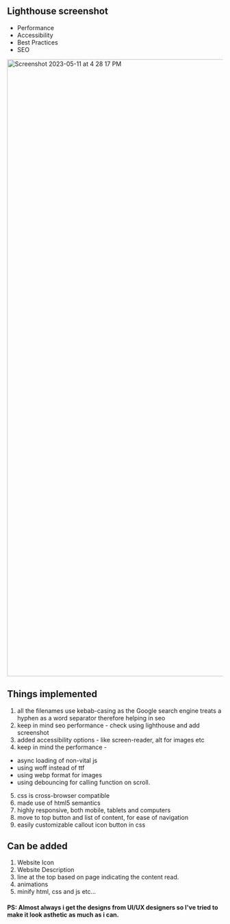 ## Lighthouse screenshot
- Performance
- Accessibility
- Best Practices
- SEO
<img width="1440" alt="Screenshot 2023-05-11 at 4 28 17 PM" src="https://github.com/yashmishra0207/maneuver-marketing-assignment/assets/67147761/a59cdab5-be74-4db7-bdcf-0d713a230274">


## Things implemented
1. all the filenames use kebab-casing as the Google search engine treats a hyphen as a word separator therefore helping in seo
2. keep in mind seo performance - check using lighthouse and add screenshot
3. added accessibility options - like screen-reader, alt for images etc
4. keep in mind the performance - 
  - async loading of non-vital js
  - using woff instead of ttf
  - using webp format for images
  - using debouncing for calling function on scroll.
5. css is cross-browser compatible
6. made use of html5 semantics
7. highly responsive, both mobile, tablets and computers
8. move to top button and list of content, for ease of navigation
9. easily customizable callout icon button in css 

## Can be added
1. Website Icon
2. Website Description
3. line at the top based on page indicating the content read.
4. animations
5. minify html, css and js
etc...



#### PS: Almost always i get the designs from UI/UX designers so I've tried to make it look asthetic as much as i can.
